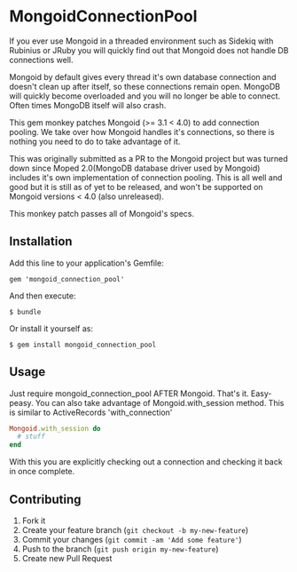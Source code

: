 # MongoidConnectionPool

If you ever use Mongoid in a threaded environment such as Sidekiq with Rubinius
or JRuby you will quickly find out that Mongoid does not handle DB connections
well.

Mongoid by default gives every thread it's own database connection and doesn't
clean up after itself, so these connections remain open.
MongoDB will quickly become overloaded and you will no longer be able to connect.
Often times MongoDB itself will also crash.

This gem monkey patches Mongoid (>= 3.1 < 4.0) to add connection pooling.
We take over how Mongoid handles it's connections, so there is nothing you need
to do to take advantage of it.

This was originally submitted as a PR to the Mongoid project but was turned down
since Moped 2.0(MongoDB database driver used by Mongoid) includes it's own
implementation of connection pooling.
This is all well and good but it is still as of yet to be released, and won't
be supported on Mongoid versions < 4.0 (also unreleased).

This monkey patch passes all of Mongoid's specs.

## Installation

Add this line to your application's Gemfile:

    gem 'mongoid_connection_pool'

And then execute:

    $ bundle

Or install it yourself as:

    $ gem install mongoid_connection_pool

## Usage

Just require mongoid_connection_pool AFTER Mongoid.  That's it.  Easy-peasy.
You can also take advantage of Mongoid.with_session method.
This is similar to ActiveRecords 'with_connection'

```ruby
Mongoid.with_session do
  # stuff
end
```
With this you are explicitly checking out a connection and checking it back in
once complete.

## Contributing

1. Fork it
2. Create your feature branch (`git checkout -b my-new-feature`)
3. Commit your changes (`git commit -am 'Add some feature'`)
4. Push to the branch (`git push origin my-new-feature`)
5. Create new Pull Request
